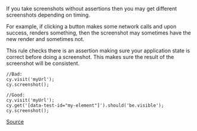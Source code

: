 If you take screenshots without assertions then you may get different screenshots depending on timing.

For example, if clicking a button makes some network calls and upon success, renders something, then the screenshot may sometimes have the new render and sometimes not.

This rule checks there is an assertion making sure your application state is correct before doing a screenshot. This makes sure the result of the screenshot will be consistent.

```
//Bad:
cy.visit('myUrl');
cy.screenshot();

//Good:
cy.visit('myUrl');
cy.get('[data-test-id="my-element"]').should('be.visible');
cy.screenshot();
```

[Source](https://github.com/cypress-io/eslint-plugin-cypress/blob/master/docs/rules/assertion-before-screenshot.md)
